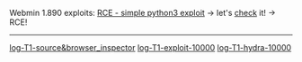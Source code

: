Webmin 1.890 exploits:
[RCE - simple python3 exploit](https://github.com/foxsin34/WebMin-1.890-Exploit-unauthorized-RCE/blob/master/webmin-1.890_exploit.py) -> let's [check](./log-T1-exploit-10000) it! -> RCE!


****

[log-T1-source&browser_inspector](./log-T1-source&browser_inspector)
[log-T1-exploit-10000](./log-T1-exploit-10000)
[log-T1-hydra-10000](./log-T1-hydra-10000)
